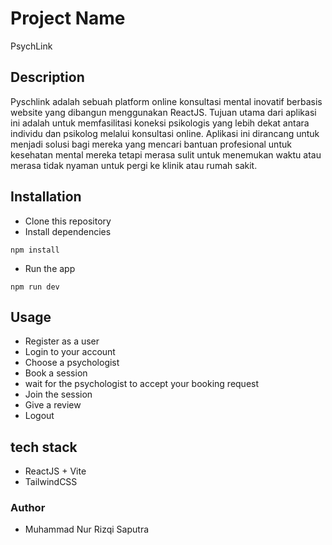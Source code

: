 # Project Name
PsychLink

## Description
Pyschlink adalah sebuah platform online konsultasi mental inovatif berbasis website yang dibangun menggunakan ReactJS. Tujuan utama dari aplikasi ini adalah untuk memfasilitasi koneksi psikologis yang lebih dekat antara individu dan psikolog melalui konsultasi online. Aplikasi ini dirancang untuk menjadi solusi bagi mereka yang mencari bantuan profesional untuk kesehatan mental mereka tetapi merasa sulit untuk menemukan waktu atau merasa tidak nyaman untuk pergi ke klinik atau rumah sakit.

## Installation
- Clone this repository
- Install dependencies
```
npm install
```
- Run the app
```
npm run dev
```

## Usage
- Register as a user
- Login to your account
- Choose a psychologist
- Book a session
- wait for the psychologist to accept your booking request
- Join the session
- Give a review
- Logout

## tech stack
- ReactJS + Vite
- TailwindCSS

### Author
- Muhammad Nur Rizqi Saputra